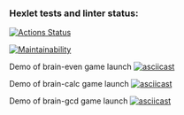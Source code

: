 ### Hexlet tests and linter status:
[![Actions Status](https://github.com/ShePlayedYou/frontend-project-44/actions/workflows/hexlet-check.yml/badge.svg)](https://github.com/ShePlayedYou/frontend-project-44/actions)

[![Maintainability](https://api.codeclimate.com/v1/badges/3191ef13f002ef4f076a/maintainability)](https://codeclimate.com/github/ShePlayedYou/frontend-project-44/maintainability)

Demo of brain-even game launch
[![asciicast](https://asciinema.org/a/gLvJxAy9fFtPeuqfPmdwwbdCN.svg)](https://asciinema.org/a/gLvJxAy9fFtPeuqfPmdwwbdCN)

Demo of brain-calc game launch
[![asciicast](https://asciinema.org/a/fvbdu5mWjh9hZ6W8EJOtq7YzX.svg)](https://asciinema.org/a/fvbdu5mWjh9hZ6W8EJOtq7YzX)

Demo of brain-gcd game launch
[![asciicast](https://asciinema.org/a/z95mydPGj7QwsOdNxUiwv9U3N.svg)](https://asciinema.org/a/z95mydPGj7QwsOdNxUiwv9U3N)